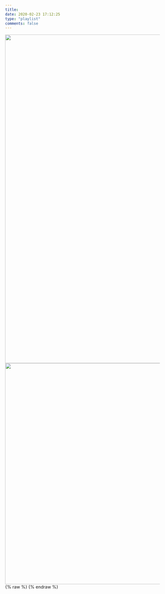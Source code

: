 ```yaml
---
title: 
date: 2020-02-23 17:12:25
type: "playlist"
comments: false
---
```

<!--![](https://cdn.jsdelivr.net/gh/Leouas/Leouas-img/Aprlies.jpg) -->
<img ext="jpeg" src="https://app.yinxiang.com/FileSharing.action?hash=1/662dea8ddeae65309feb850a540b783e-262151" width="1920" height="1070" class="en-media">
<meting-js
  server="netease"
  type="song"
  id="32272663"
  autoplay="true"
  mutex="true">
</meting-js>
<!-- ![](https://cdn.jsdelivr.net/gh/Leouas/Leouas-img/youzenA.png) -->
<img ext="png" src="https://app.yinxiang.com/FileSharing.action?hash=1/104194f2e1d84a80176e6a03f79ec49f-1303017" width="1280" height="720" class="en-media">
{% raw %}
<meting-js
  server="netease"
  type="artist"
  id="19618"
  list-folded="true"
  mutex="true">
<meting-js
  server="netease"
  type="artist"
  id="1055014"
  list-folded="true"
  mutex="true">
<meting-js
  server="netease"
  type="playlist"
  id="4880590323"
  list-folded="true"
  mutex="true">
</meting-js>
{% endraw %}


<script src="https://cdn.jsdelivr.net/gh/yremp/yremp-js@1.5/sakura.js"></script>
